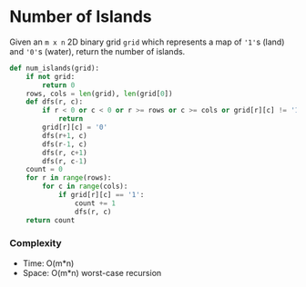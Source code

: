 # Number of Islands

Given an `m x n` 2D binary grid `grid` which represents a map of `'1'`s (land) and `'0'`s (water), return the number of islands.

```python
def num_islands(grid):
    if not grid:
        return 0
    rows, cols = len(grid), len(grid[0])
    def dfs(r, c):
        if r < 0 or c < 0 or r >= rows or c >= cols or grid[r][c] != '1':
            return
        grid[r][c] = '0'
        dfs(r+1, c)
        dfs(r-1, c)
        dfs(r, c+1)
        dfs(r, c-1)
    count = 0
    for r in range(rows):
        for c in range(cols):
            if grid[r][c] == '1':
                count += 1
                dfs(r, c)
    return count
```

### Complexity

- Time: O(m*n)
- Space: O(m*n) worst-case recursion
